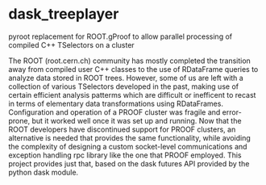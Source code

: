 # dask_treeplayer
pyroot replacement for ROOT.gProof to allow parallel processing of compiled C++ TSelectors on a cluster

The ROOT (root.cern.ch) community has mostly completed the transition away from compiled user C++ classes to the use of RDataFrame queries to analyze data stored in ROOT trees. However, some of us are left with a collection of various TSelectors developed in the past, making use of certain efficient analysis patterms which are difficult or inefficent to recast in terms of elementary data transformations using RDataFrames. Configuration and operation of a PROOF cluster was fragile and error-prone, but it worked well once it was set up and running. Now that the ROOT developers have discontinued support for PROOF clusters, an alternative is needed that provides the same functionality, while avoiding the complexity of designing a custom socket-level communications and exception handling rpc library like the one that PROOF employed.  This project provides just that, based on the dask futures API provided by the python dask module.
